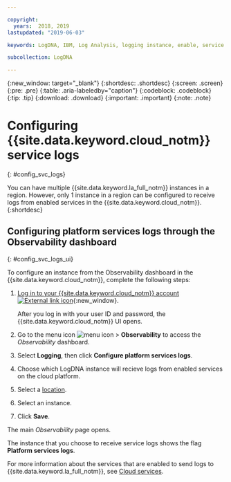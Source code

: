 ```yaml
---

copyright:
  years:  2018, 2019
lastupdated: "2019-06-03"

keywords: LogDNA, IBM, Log Analysis, logging instance, enable, service logs

subcollection: LogDNA

---
```


{:new_window: target="_blank"}
{:shortdesc: .shortdesc}
{:screen: .screen}
{:pre: .pre}
{:table: .aria-labeledby="caption"}
{:codeblock: .codeblock}
{:tip: .tip}
{:download: .download}
{:important: .important}
{:note: .note}

# Configuring {{site.data.keyword.cloud_notm}} service logs
{: #config_svc_logs}

You can have multiple {{site.data.keyword.la_full_notm}} instances in a region. However, only 1 instance in a region can be configured to receive logs from enabled services in the {{site.data.keyword.cloud_notm}}.
{:shortdesc}



## Configuring platform services logs through the Observability dashboard
{: #config_svc_logs_ui}

To configure an instance from the Observability dashboard in the {{site.data.keyword.cloud_notm}}, complete the following steps:

1. [Log in to your {{site.data.keyword.cloud_notm}} account ![External link icon](../../icons/launch-glyph.svg "External link icon")](https://cloud.ibm.com/login){:new_window}.

	After you log in with your user ID and password, the {{site.data.keyword.cloud_notm}} UI opens.

2. Go to the menu icon ![menu icon](../../icons/icon_hamburger.svg) &gt; **Observability** to access the *Observability* dashboard.

3. Select **Logging**, then click **Configure platform services logs**. 

4. Choose which LogDNA instance will recieve logs from enabled services on the cloud platform.

5. Select a [location](/docs/services/Log-Analysis-with-LogDNA?topic=LogDNA-regions). 

6. Select an instance.

7. Click **Save**. 

The main *Observability* page opens.

The instance that you choose to receive service logs shows the flag **Platform services logs**.

For more information about the services that are enabled to send logs to {{site.data.keyword.la_full_notm}}, see [Cloud services](/docs/services/Log-Analysis-with-LogDNA?topic=LogDNA-cloud_services).

